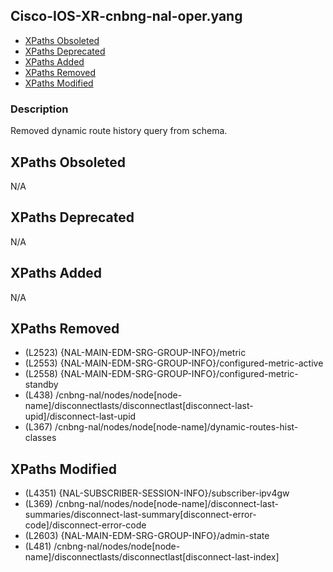 ## Cisco-IOS-XR-cnbng-nal-oper.yang

- [XPaths Obsoleted](#xpaths-obsoleted)
- [XPaths Deprecated](#xpaths-deprecated)
- [XPaths Added](#xpaths-added)
- [XPaths Removed](#xpaths-removed)
- [XPaths Modified](#xpaths-modified)

### Description

Removed dynamic route history query from schema.

## XPaths Obsoleted

N/A

## XPaths Deprecated

N/A

## XPaths Added

N/A

## XPaths Removed

- (L2523)	{NAL-MAIN-EDM-SRG-GROUP-INFO}/metric
- (L2553)	{NAL-MAIN-EDM-SRG-GROUP-INFO}/configured-metric-active
- (L2558)	{NAL-MAIN-EDM-SRG-GROUP-INFO}/configured-metric-standby
- (L438)	/cnbng-nal/nodes/node[node-name]/disconnectlasts/disconnectlast[disconnect-last-upid]/disconnect-last-upid
- (L367)	/cnbng-nal/nodes/node[node-name]/dynamic-routes-hist-classes

## XPaths Modified

- (L4351)	{NAL-SUBSCRIBER-SESSION-INFO}/subscriber-ipv4gw
- (L369)	/cnbng-nal/nodes/node[node-name]/disconnect-last-summaries/disconnect-last-summary[disconnect-error-code]/disconnect-error-code
- (L2603)	{NAL-MAIN-EDM-SRG-GROUP-INFO}/admin-state
- (L481)	/cnbng-nal/nodes/node[node-name]/disconnectlasts/disconnectlast[disconnect-last-index]

